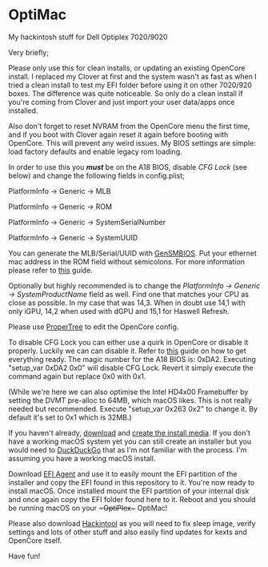 # OptiMac
My hackintosh stuff for Dell Optiplex 7020/9020

Very briefly;

Please only use this for clean installs, or updating an existing OpenCore install. I replaced my Clover at first and the system wasn't as fast as when I tried a clean install to test my EFI folder before using it on other 7020/920 boxes. The difference was quite noticeable. So only do a clean install if you're coming from Clover and just import your user data/apps once installed.

Also don't forget to reset NVRAM from the OpenCore menu the first time, and if you boot with Clover again reset it again before booting with OpenCore. This will prevent any weird issues. My BIOS settings are simple: load factory defaults and enable legacy rom loading.

In order to use this you ***must*** be on the A18 BIOS, disable *CFG Lock* (see below) and change the following fields in config.plist;

PlatformInfo -> Generic -> MLB

PlatformInfo -> Generic -> ROM

PlatformInfo -> Generic -> SystemSerialNumber

PlatformInfo -> Generic -> SystemUUID

You can generate the MLB/Serial/UUID with [GenSMBIOS](https://github.com/corpnewt/GenSMBIOS). Put your ethernet mac address in the ROM field without semicolons. For more information please refer to [this](https://khronokernel.github.io/Opencore-Vanilla-Desktop-Guide/config.plist/haswell.html) guide.

Optionally but highly recommended is to change the *PlatformInfo -> Generic -> SystemProductName* field as well. Find one that matches your CPU as close as possible. In my case that was 14,3. When in doubt use 14,1 with only iGPU, 14,2 when used with dGPU and 15,1 for Haswell Refresh.

Please use [ProperTree](https://github.com/corpnewt/ProperTree) to edit the OpenCore config.

To disable CFG Lock you can either use a quirk in OpenCore or disable it properly. Luckily we can can disable it. Refer to [this](https://khronokernel-2.gitbook.io/opencore-vanilla-desktop-guide/post-install/post-install/msr-lock) guide on how to get everything ready. The magic number for the A18 BIOS is: 0xDA2. Executing "setup_var 0xDA2 0x0" will disable CFG Lock. Revert it simply execute the command again but replace 0x0 with 0x1.

(While we're here we can also optimise the Intel HD4x00 Framebuffer by setting the DVMT pre-alloc to 64MB, which macOS likes. This is not really needed but recommended. Execute "setup_var 0x263 0x2" to change it. By default it's set to 0x1 which is 32MB.)

If you haven't already, [download](https://github.com/corpnewt/gibMacOS) and [create the install media](https://support.apple.com/sl-si/HT201372). If you don't have a working macOS system yet you can still create an installer but you would need to [DuckDuckGo](https://duckduckgo.com/?q=create+macOS+installer+windows&ia=web) that as I'm not familiar with the process. I'm assuming you have a working macOS install.

Download [EFI Agent](https://github.com/headkaze/EFI-Agent/releases) and use it to easily mount the EFI partition of the installer and copy the EFI found in this repository to it. You're now ready to install macOS. Once installed mount the EFI partition of your internal disk and once again copy the EFI folder found here to it. Reboot and you should be running macOS on your ~~~OptiPlex~~~ OptiMac!

Please also download [Hackintool](https://github.com/headkaze/Hackintool/releases) as you will need to fix sleep image, verify settings and lots of other stuff and also easily find updates for kexts and OpenCore itself.

Have fun!

